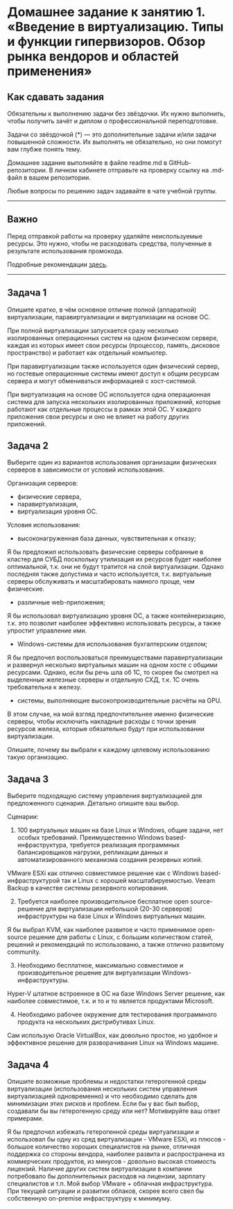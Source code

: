 # Домашнее задание к занятию 1.  «Введение в виртуализацию. Типы и функции гипервизоров. Обзор рынка вендоров и областей применения»


## Как сдавать задания

Обязательны к выполнению задачи без звёздочки. Их нужно выполнить, чтобы получить зачёт и диплом о профессиональной переподготовке.

Задачи со звёздочкой (*) — это дополнительные задачи и/или задачи повышенной сложности. Их выполнять не обязательно, но они помогут вам глубже понять тему.

Домашнее задание выполняйте в файле readme.md в GitHub-репозитории. В личном кабинете отправьте на проверку ссылку на .md-файл в вашем репозитории.

Любые вопросы по решению задач задавайте в чате учебной группы.

---

## Важно

Перед отправкой работы на проверку удаляйте неиспользуемые ресурсы.
Это нужно, чтобы не расходовать средства, полученные в результате использования промокода.

Подробные рекомендации [здесь](https://github.com/netology-code/virt-homeworks/blob/virt-11/r/README.md).

---

## Задача 1

Опишите кратко, в чём основное отличие полной (аппаратной) виртуализации, паравиртуализации и виртуализации на основе ОС.

При полной виртуализации запускается сразу несколько изолированных операционных систем на одном физическом сервере, каждая из которых имеет свои ресурсы (процессор, память, дисковое пространство) и работает как отдельный компьютер.

При паравиртуализации также используется один физический сервер, но гостевые операционные системы имеют доступ к общим ресурсам сервера и могут обмениваться информацией с хост-системой.

При виртуализация на основе ОС используется одна операционная система для запуска нескольких изолированных приложений, которые работают как отдельные процессы в рамках этой ОС. У каждого приложения свои ресурсы и оно не влияет на работу других приложений.

## Задача 2

Выберите один из вариантов использования организации физических серверов в зависимости от условий использования.

Организация серверов:

- физические сервера,
- паравиртуализация,
- виртуализация уровня ОС.

Условия использования:

- высоконагруженная база данных, чувствительная к отказу;

Я бы предложил использовать физические серверы собранные в кластер для СУБД посклольку утилизация их ресурсов будет наиболее оптимальной, т.к. они не будут тратится на слой виртуализации. Однако последняя также допустима и часто используется, т.к. виртуальные серверы обслуживать и масштабировать намного проще, чем физические.
  
- различные web-приложения;

Я бы использовал виртуализацию уровня ОС, а также контейнеризацию, т.к. это позволит наиболее эффективно использовать ресурсы, а также упростит управление ими. 

- Windows-системы для использования бухгалтерским отделом;

Я бы предпочел воспользоваться преимуществами паравиртуализации и развернул несколько виртуальных машин на одном хосте с общими ресурсами. Однако, если бы речь шла об 1С, то скорее бы смотрел на выделенные железные серверы и отдельную СХД, т.к. 1С очень требовательна к железу.

- системы, выполняющие высокопроизводительные расчёты на GPU.

В этом случае, на мой взгляд предпочтительнее именно физические серверы, чтобы исключить накладные расходы с точки зрения ресурсов железа, которые обязательно будут при использовании виртуализации.

Опишите, почему вы выбрали к каждому целевому использованию такую организацию.

## Задача 3

Выберите подходящую систему управления виртуализацией для предложенного сценария. Детально опишите ваш выбор.

Сценарии:

1. 100 виртуальных машин на базе Linux и Windows, общие задачи, нет особых требований. Преимущественно Windows based-инфраструктура, требуется реализация программных балансировщиков нагрузки, репликации данных и автоматизированного механизма создания резервных копий.

VMware ESXi как отлично совместимое решение как с Windows based-инфраструктурой так и Linux с хорошей масштабируемостью. Veeam Backup в качестве системы резервного копирования.

2. Требуется наиболее производительное бесплатное open source-решение для виртуализации небольшой (20-30 серверов) инфраструктуры на базе Linux и Windows виртуальных машин.

Я бы выбрал KVM, как наиболее развитое и часто применимое open-source решение для работы с Linux, с большим количеством статей, решений и рекомендаций по использованю, а также отлично развитому community.

3. Необходимо бесплатное, максимально совместимое и производительное решение для виртуализации Windows-инфраструктуры.

Hyper-V штатное встроенное в ОС на базе Windows Server решение, как наиболее совместимое, т.к. и то и то является продуктами Microsoft. 

4. Необходимо рабочее окружение для тестирования программного продукта на нескольких дистрибутивах Linux.

Сам использую Oracle VirtualBox, как довольно простое, но удобное и эффективное решение для разворачивания Linux на Windows машине.

## Задача 4

Опишите возможные проблемы и недостатки гетерогенной среды виртуализации (использования нескольких систем управления виртуализацией одновременно) и что необходимо сделать для минимизации этих рисков и проблем. Если бы у вас был выбор, создавали бы вы гетерогенную среду или нет? Мотивируйте ваш ответ примерами.

Я бы предпочел избежать гетерогенной среды виртуализации и использовал бы одну из сред виртуализации - VMware ESXi, из плюсов - большое количество хороших специалистов на рынке, отличная поддержка со стороны вендора, наиболее развита и распространена из коммерческих продуктов, из минусов - довольно высокая стоимость лицензий. Наличие других систем виртуализации в компании потребовало бы дополнительных расходов на лицензии, зарплату специалистов и т.п. Мой выбор VMware + облачная инфраструктура. При текущей ситуации и развитии облаков, скорее всего свел бы собственную on-premise инфраструктуру к минимуму.
